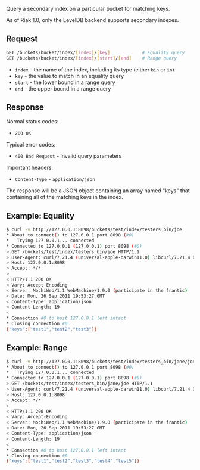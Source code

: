 Query a secondary index on a particular bucket for matching keys.

<div class="note"><p>As of Riak 1.0, only the LevelDB backend supports secondary
indexes.</p></div>

## Request

```bash
GET /buckets/bucket/index/[index]/[key]            # Equality query
GET /buckets/bucket/index/[index]/[start]/[end]    # Range query
```

* `index` - the name of the index, including its type (either `bin` or `int`
* `key` - the value to match in an equality query
* `start` - the lower bound in a range query
* `end` - the upper bound in a range query

## Response

Normal status codes:

* `200 OK`

Typical error codes:

* `400 Bad Request` - Invalid query parameters

Important headers:

* `Content-Type` - `application/json`

The response will be a JSON object containing an array named "keys" that
containing all of the matching keys in the index.

## Example: Equality

```bash
$ curl -v http://127.0.0.1:8098/buckets/test/index/testers_bin/joe
* About to connect() to 127.0.0.1 port 8098 (#0)
*   Trying 127.0.0.1... connected
* Connected to 127.0.0.1 (127.0.0.1) port 8098 (#0)
> GET /buckets/test/index/testers_bin/joe HTTP/1.1
> User-Agent: curl/7.21.4 (universal-apple-darwin11.0) libcurl/7.21.4 OpenSSL/0.9.8r zlib/1.2.5
> Host: 127.0.0.1:8098
> Accept: */*
> 
< HTTP/1.1 200 OK
< Vary: Accept-Encoding
< Server: MochiWeb/1.1 WebMachine/1.9.0 (participate in the frantic)
< Date: Mon, 26 Sep 2011 19:53:27 GMT
< Content-Type: application/json
< Content-Length: 19
< 
* Connection #0 to host 127.0.0.1 left intact
* Closing connection #0
{"keys":["test1","test2","test3"]}
```
## Example: Range

```bash
$ curl -v http://127.0.0.1:8098/buckets/test/index/testers_bin/jane/joe
* About to connect() to 127.0.0.1 port 8098 (#0)
*   Trying 127.0.0.1... connected
* Connected to 127.0.0.1 (127.0.0.1) port 8098 (#0)
> GET /buckets/test/index/testers_bin/jane/joe HTTP/1.1
> User-Agent: curl/7.21.4 (universal-apple-darwin11.0) libcurl/7.21.4 OpenSSL/0.9.8r zlib/1.2.5
> Host: 127.0.0.1:8098
> Accept: */*
> 
< HTTP/1.1 200 OK
< Vary: Accept-Encoding
< Server: MochiWeb/1.1 WebMachine/1.9.0 (participate in the frantic)
< Date: Mon, 26 Sep 2011 19:53:27 GMT
< Content-Type: application/json
< Content-Length: 19
< 
* Connection #0 to host 127.0.0.1 left intact
* Closing connection #0
{"keys":["test1","test2","test3","test4","test5"]}
```